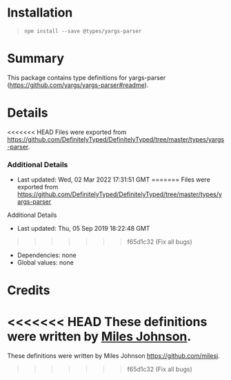 # Installation
> `npm install --save @types/yargs-parser`

# Summary
This package contains type definitions for yargs-parser (https://github.com/yargs/yargs-parser#readme).

# Details
<<<<<<< HEAD
Files were exported from https://github.com/DefinitelyTyped/DefinitelyTyped/tree/master/types/yargs-parser.

### Additional Details
 * Last updated: Wed, 02 Mar 2022 17:31:51 GMT
=======
Files were exported from https://github.com/DefinitelyTyped/DefinitelyTyped/tree/master/types/yargs-parser

Additional Details
 * Last updated: Thu, 05 Sep 2019 18:22:48 GMT
>>>>>>> f65d1c32 (Fix all bugs)
 * Dependencies: none
 * Global values: none

# Credits
<<<<<<< HEAD
These definitions were written by [Miles Johnson](https://github.com/milesj).
=======
These definitions were written by Miles Johnson <https://github.com/milesj>.
>>>>>>> f65d1c32 (Fix all bugs)
